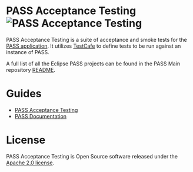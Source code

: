 # PASS Acceptance Testing ![PASS Acceptance Testing](https://github.com/eclipse-pass/pass-acceptance-testing/actions/workflows/test.yml/badge.svg)

PASS Acceptance Testing is a suite of acceptance and smoke tests for the [PASS application](https://github.com/eclipse-pass).
It utilizes [TestCafe](https://testcafe.io/) to define tests to be run against an instance of PASS.

A full list of all the Eclipse PASS projects can be found in the PASS Main repository [README](https://github.com/eclipse-pass/main).

# Guides

* [PASS Acceptance Testing](https://docs.eclipse-pass.org/developer-documentation/pass-acceptance-testing)
* [PASS Documentation](https://docs.eclipse-pass.org/)

# License

PASS Acceptance Testing is Open Source software released under the [Apache 2.0 license](LICENSE).